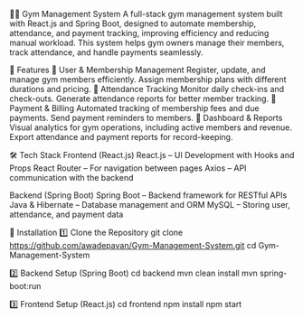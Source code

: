 🏋️‍♂️ Gym Management System
A full-stack gym management system built with React.js and Spring Boot, designed to automate membership, attendance, and payment tracking, improving efficiency and reducing manual workload. This system helps gym owners manage their members, track attendance, and handle payments seamlessly.

🚀 Features
🔹 User & Membership Management
Register, update, and manage gym members efficiently.
Assign membership plans with different durations and pricing.
🔹 Attendance Tracking
Monitor daily check-ins and check-outs.
Generate attendance reports for better member tracking.
🔹 Payment & Billing
Automated tracking of membership fees and due payments.
Send payment reminders to members.
🔹 Dashboard & Reports
Visual analytics for gym operations, including active members and revenue.
Export attendance and payment reports for record-keeping.

🛠️ Tech Stack
Frontend (React.js)
React.js – UI Development with Hooks and Props
React Router – For navigation between pages
Axios – API communication with the backend

Backend (Spring Boot)
Spring Boot – Backend framework for RESTful APIs
Java & Hibernate – Database management and ORM
MySQL – Storing user, attendance, and payment data

📌 Installation
1️⃣ Clone the Repository
git clone https://github.com/awadepavan/Gym-Management-System.git
cd Gym-Management-System

2️⃣ Backend Setup (Spring Boot)
cd backend
mvn clean install
mvn spring-boot:run


3️⃣ Frontend Setup (React.js)
cd frontend
npm install
npm start

